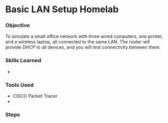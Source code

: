 # Basic LAN Setup Homelab

### Objective
  
To simulate a small office network with three wired computers, one printer, and a wireless laptop, all connected to the same LAN. The router will provide DHCP to all devices, and you will test connectivity between them.

### Skills Learned

- 

### Tools Used

- CISCO Packet Tracer
- 

### Steps
